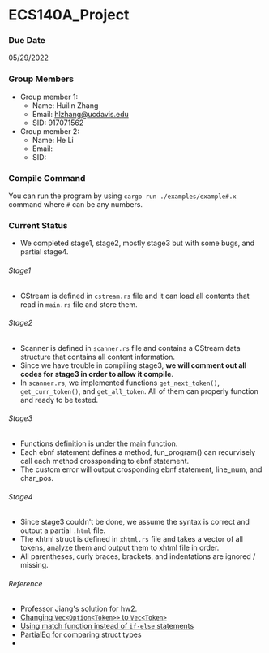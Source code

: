 # ECS140A_Project

### Due Date
05/29/2022

### Group Members
- Group member 1:
    - Name: Huilin Zhang
    - Email: hlzhang@ucdavis.edu
    - SID: 917071562
- Group member 2:
    - Name: He Li
    - Email:
    - SID: 

### Compile Command

You can run the program by using `cargo run ./examples/example#.x` command where `#` can be any numbers.

### Current Status
- We completed stage1, stage2, mostly stage3 but with some bugs, and partial stage4.

###### Stage1
- CStream is defined in `cstream.rs` file and it can load all contents that read in `main.rs` file and store them.

###### Stage2
- Scanner is defined in `scanner.rs` file and contains a CStream data structure that contains all content information.
- Since we have trouble in compiling stage3, **we will comment out all codes for stage3 in order to allow it compile**.
- In `scanner.rs`, we implemented functions `get_next_token()`, `get_curr_token()`, and `get_all_token`. All of them can properly function and ready to be tested.

###### Stage3
- Functions definition is under the main function. 
- Each ebnf statement defines a method, fun_program() can recurvisely call each method crossponding to ebnf statement.
- The custom error will output crosponding ebnf statement, line_num, and char_pos. 

###### Stage4
- Since stage3 couldn't be done, we assume the syntax is correct and output a partial `.html` file.
- The xhtml struct is defined in `xhtml.rs` file and takes a vector of all tokens, analyze them and output them to xhtml file in order.
- All parentheses, curly braces, brackets, and indentations are ignored / missing.


###### Reference
- Professor Jiang's solution for hw2.
- [Changing `Vec<Option<Token>>` to `Vec<Token>`](https://stackoverflow.com/questions/30588549/how-do-i-convert-a-list-of-optiont-to-a-list-of-t-when-t-cannot-be-copied)
- [Using match function instead of `if-else` statements](https://stackoverflow.com/questions/37814942/early-breaking-from-rusts-match)
- [PartialEq for comparing struct types](https://doc.rust-lang.org/std/cmp/trait.PartialEq.html)
- 

